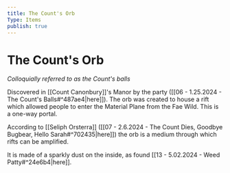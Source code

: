 ```yaml
---
title: The Count's Orb
Type: Items
publish: true
---
```


# The Count's Orb

_Colloquially referred to as the Count's balls_

Discovered in [[Count Canonbury]]'s Manor by the party ([[06 - 1.25.2024 - The Count's Balls#^487ae4|here]]). The orb was created to house a rift which allowed people to enter the Material Plane from the Fae Wild. This is a one-way portal.

According to [[Seliph Orsterra]] ([[07 - 2.6.2024 - The Count Dies, Goodbye Bugbear, Hello Sarah#^702435|here]]) the orb is a medium through which rifts can be amplified.

It is made of a sparkly dust on the inside, as found [[13 - 5.02.2024 - Weed Patty#^24e6b4|here]].
